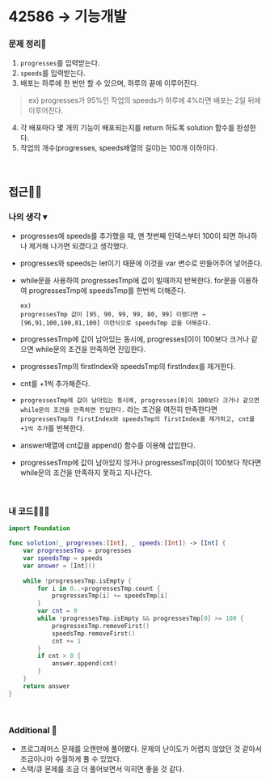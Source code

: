 # 42586 → 기능개발
### 문제 정리📝
1. `progresses`를 입력받는다.
2. `speeds`를 입력받는다.
3. 배포는 하루에 한 번만 할 수 있으며, 하루의 끝에 이루어진다.
> ex) progresses가 95%인 작업의 speeds가 하루에 4%라면 배포는 2일 뒤에 이루어진다.
4. 각 배포마다 몇 개의 기능이 배포되는지를 return 하도록 solution 함수를 완성한다.
5. 작업의 개수(progresses, speeds배열의 길이)는 100개 이하이다.

</br>

## 접근🚶🏻
### 나의 생각 ▾
- progresses에 speeds를 추가했을 때, 맨 첫번째 인덱스부터 100이 되면 하나하나 제거해 나가면 되겠다고 생각했다.

- progresses와 speeds는 let이기 때문에 이것을 var 변수로 만들어주어 넣어준다. 

- while문을 사용하여 progressesTmp에 값이 빌때까지 반복한다. for문을 이용하여 progressesTmp에 speedsTmp를 한번씩 더해준다.

    ```
    ex)
    progressesTmp 값이 [95, 90, 99, 99, 80, 99] 이랬다면 → [96,91,100,100,81,100] 이런식으로 speedsTmp 값을 더해준다.
    ```

- progressesTmp에 값이 남아있는 동시에, progresses[0]이 100보다 크거나 같으면 while문의 조건을 만족하면 진입한다.

- progressesTmp의 firstIndex와 speedsTmp의 firstIndex를 제거한다. 

- cnt를 +1씩 추가해준다. 

- `progressesTmp에 값이 남아있는 동시에, progresses[0]이 100보다 크거나 같으면 while문의 조건을 만족하면 진입한다.` 라는 조건을 여전히 만족한다면 `progressesTmp의 firstIndex와 speedsTmp의 firstIndex를 제거하고, cnt를 +1씩 추가`를 반복한다.

- answer배열에 cnt값을 append() 함수를 이용해 삽입한다.

- progressesTmp에 값이 남아있지 않거나 progressesTmp[0]이 100보다 작다면 while문의 조건을 만족하지 못하고 지나간다.

</br>

### 내 코드👨🏻‍💻
```swift
import Foundation

func solution(_ progresses:[Int], _ speeds:[Int]) -> [Int] {  
    var progressesTmp = progresses
    var speedsTmp = speeds
    var answer = [Int]()
    
    while !progressesTmp.isEmpty {
        for i in 0..<progressesTmp.count {
            progressesTmp[i] += speedsTmp[i]
        }
        var cnt = 0
        while !progressesTmp.isEmpty && progressesTmp[0] >= 100 {
            progressesTmp.removeFirst()
            speedsTmp.removeFirst()
            cnt += 1
        }
        if cnt > 0 {
            answer.append(cnt)
        }
    }  
    return answer
}
```

</br>

### Additional 📂
- 프로그래머스 문제를 오랜만에 풀어봤다. 문제의 난이도가 어렵지 않았던 것 같아서 조금이나마 수월하게 풀 수 있었다.
- 스택/큐 문제를 조금 더 풀어보면서 익히면 좋을 것 같다.

